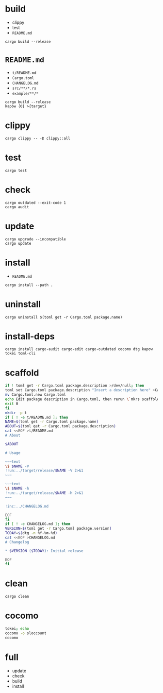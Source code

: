 # build

* clippy
* test
* `README.md`

```
cargo build --release
```

# `README.md`

* `t/README.md`
* `Cargo.toml`
* `CHANGELOG.md`
* `src/**/*.rs`
* `example/**/*`

```
cargo build --release
kapow {0} >{target}
```

# clippy

```
cargo clippy -- -D clippy::all
```

# test

```
cargo test
```

# check

```
cargo outdated --exit-code 1
cargo audit
```

# update

```
cargo upgrade --incompatible
cargo update
```

# install

* `README.md`

```
cargo install --path .
```

# uninstall

```
cargo uninstall $(toml get -r Cargo.toml package.name)
```

# install-deps

```
cargo install cargo-audit cargo-edit cargo-outdated cocomo dtg kapow tokei toml-cli
```

# scaffold

```bash -eo pipefail
if ! toml get -r Cargo.toml package.description >/dev/null; then
toml set Cargo.toml package.description "Insert a description here" >Cargo.toml.new
mv Cargo.toml.new Cargo.toml
echo Edit package description in Cargo.toml, then rerun \`mkrs scaffold\`.
exit 0
fi
mkdir -p t
if [ ! -e t/README.md ]; then
NAME=$(toml get -r Cargo.toml package.name)
ABOUT=$(toml get -r Cargo.toml package.description)
cat <<EOF >t/README.md
# About

$ABOUT

# Usage

~~~text
\$ $NAME -V
!run:../target/release/$NAME -V 2>&1
~~~

~~~text
\$ $NAME -h
!run:../target/release/$NAME -h 2>&1
~~~

!inc:../CHANGELOG.md

EOF
fi
if [ ! -e CHANGELOG.md ]; then
VERSION=$(toml get -r Cargo.toml package.version)
TODAY=$(dtg -n %Y-%m-%d)
cat <<EOF >CHANGELOG.md
# Changelog

* $VERSION ($TODAY): Initial release

EOF
fi
```

# clean

```
cargo clean
```

# cocomo

```bash -eo pipefail
tokei; echo
cocomo -o sloccount
cocomo
```

# full

* update
* check
* build
* install

